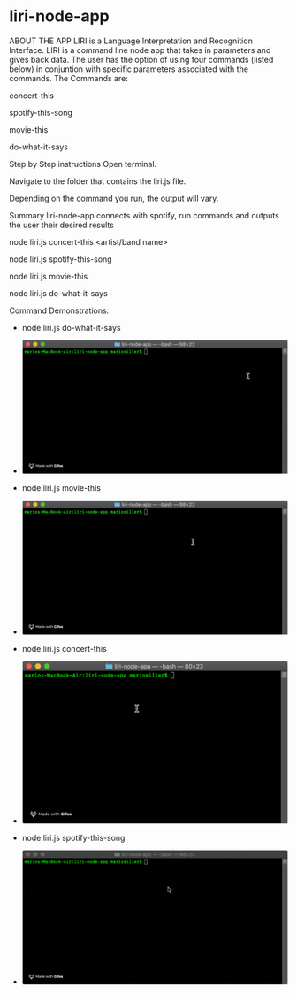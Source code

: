 # liri-node-app

ABOUT THE APP
LIRI is a Language Interpretation and Recognition Interface. LIRI is a command line node app that takes in parameters and gives back data. The user has the option of using four commands (listed below) in conjuntion with specific parameters associated with the commands. The Commands are:

concert-this

spotify-this-song

movie-this

do-what-it-says

Step by Step instructions
Open terminal.

Navigate to the folder that contains the liri.js file.

Depending on the command you run, the output will vary.

Summary
liri-node-app connects with spotify, run commands and outputs the user their desired results

node liri.js concert-this <artist/band name>

node liri.js spotify-this-song

node liri.js movie-this

node liri.js do-what-it-says


Command Demonstrations:

- node liri.js do-what-it-says

* ![!](https://github.com/msiller93/liri-node-app/blob/master/node-gifs/do-what-it-says.gif)

- node liri.js movie-this

* ![!](https://github.com/msiller93/liri-node-app/blob/master/node-gifs/movie-this.gif)

- node liri.js concert-this

* ![!](https://github.com/msiller93/liri-node-app/blob/master/node-gifs/concert-this.gif)

- node liri.js spotify-this-song

* ![!](https://github.com/msiller93/liri-node-app/blob/master/node-gifs/spotify-this-song.gif)



